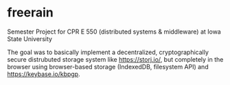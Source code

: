 # freerain
Semester Project for CPR E 550 (distributed systems & middleware) at Iowa State University

The goal was to basically implement a decentralized, cryptographically secure distrubuted storage system like https://storj.io/, but completely in the browser using browser-based storage (IndexedDB, filesystem API) and https://keybase.io/kbpgp.
